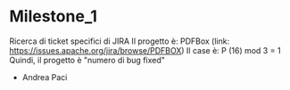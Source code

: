 # Milestone_1
Ricerca di ticket specifici di JIRA
Il progetto è: PDFBox (link: https://issues.apache.org/jira/browse/PDFBOX)
Il case è: P (16) mod 3 = 1
Quindi, il progetto è "numero di bug fixed"

- Andrea Paci
